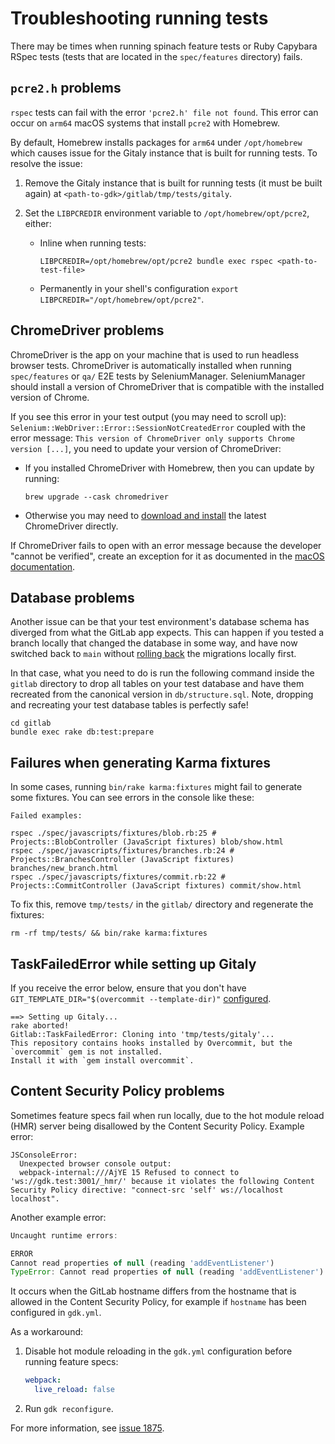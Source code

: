 # Troubleshooting running tests

There may be times when running spinach feature tests or Ruby Capybara RSpec
tests (tests that are located in the `spec/features` directory) fails.

## `pcre2.h` problems

`rspec` tests can fail with the error `'pcre2.h' file not found`. This error can occur on `arm64` macOS systems that
install `pcre2` with Homebrew.

By default, Homebrew installs packages for `arm64` under `/opt/homebrew` which causes issue for the Gitaly instance
that is built for running tests. To resolve the issue:

1. Remove the Gitaly instance that is built for running tests (it must be built again) at `<path-to-gdk>/gitlab/tmp/tests/gitaly`.
1. Set the `LIBPCREDIR` environment variable to `/opt/homebrew/opt/pcre2`, either:

   - Inline when running tests:

     ```shell
     LIBPCREDIR=/opt/homebrew/opt/pcre2 bundle exec rspec <path-to-test-file>
     ```

   - Permanently in your shell's configuration `export LIBPCREDIR="/opt/homebrew/opt/pcre2"`.

## ChromeDriver problems

ChromeDriver is the app on your machine that is used to run headless
browser tests. ChromeDriver is automatically installed when running `spec/features` or `qa/` E2E tests by SeleniumManager.
SeleniumManager should install a version of ChromeDriver that is compatible with the installed version of Chrome. 

If you see this error in your test output (you may need to scroll up): `Selenium::WebDriver::Error::SessionNotCreatedError`
coupled with the error message: `This version of ChromeDriver only supports Chrome version [...]`,
you need to update your version of ChromeDriver:

- If you installed ChromeDriver with Homebrew, then you can update by running:

  ```shell
  brew upgrade --cask chromedriver
  ```

- Otherwise you may need to [download and install](https://sites.google.com/chromium.org/driver)
  the latest ChromeDriver directly.

If ChromeDriver fails to open with an error message because the developer "cannot be verified",
create an exception for it as documented in the [macOS documentation](https://support.apple.com/en-gb/guide/mac-help/mh40616/mac).

## Database problems

Another issue can be that your test environment's database schema has
diverged from what the GitLab app expects. This can happen if you tested
a branch locally that changed the database in some way, and have now
switched back to `main` without
[rolling back](https://edgeguides.rubyonrails.org/active_record_migrations.html#rolling-back)
the migrations locally first.

In that case, what you need to do is run the following command inside
the `gitlab` directory to drop all tables on your test database and have
them recreated from the canonical version in `db/structure.sql`. Note,
dropping and recreating your test database tables is perfectly safe!

```shell
cd gitlab
bundle exec rake db:test:prepare
```

## Failures when generating Karma fixtures

In some cases, running `bin/rake karma:fixtures` might fail to generate some fixtures. You can see errors in the console like these:

```plaintext
Failed examples:

rspec ./spec/javascripts/fixtures/blob.rb:25 # Projects::BlobController (JavaScript fixtures) blob/show.html
rspec ./spec/javascripts/fixtures/branches.rb:24 # Projects::BranchesController (JavaScript fixtures) branches/new_branch.html
rspec ./spec/javascripts/fixtures/commit.rb:22 # Projects::CommitController (JavaScript fixtures) commit/show.html
```

To fix this, remove `tmp/tests/` in the `gitlab/` directory and regenerate the fixtures:

```shell
rm -rf tmp/tests/ && bin/rake karma:fixtures
```

## TaskFailedError while setting up Gitaly

If you receive the error below, ensure that you don't have
`GIT_TEMPLATE_DIR="$(overcommit --template-dir)"`
[configured](https://github.com/sds/overcommit#automatically-install-overcommit-hooks).

```plaintext
==> Setting up Gitaly...
rake aborted!
Gitlab::TaskFailedError: Cloning into 'tmp/tests/gitaly'...
This repository contains hooks installed by Overcommit, but the `overcommit` gem is not installed.
Install it with `gem install overcommit`.
```

## Content Security Policy problems

Sometimes feature specs fail when run locally, due to the hot module reload (HMR) server being disallowed by the Content Security Policy. Example error:

```shell
JSConsoleError:
  Unexpected browser console output:
  webpack-internal:///AjYE 15 Refused to connect to 'ws://gdk.test:3001/_hmr/' because it violates the following Content Security Policy directive: "connect-src 'self' ws://localhost localhost".
```

Another example error:  

```javascript
Uncaught runtime errors:

ERROR
Cannot read properties of null (reading 'addEventListener')
TypeError: Cannot read properties of null (reading 'addEventListener')
```

It occurs when the GitLab hostname differs from the hostname that is allowed in the Content Security Policy, for example if `hostname` has been configured in `gdk.yml`.

As a workaround:

1. Disable hot module reloading in the `gdk.yml` configuration before running feature specs:

   ```yaml
   webpack:
     live_reload: false
   ```

1. Run `gdk reconfigure`.

For more information, see [issue 1875](https://gitlab.com/gitlab-org/gitlab-development-kit/-/issues/1875).
